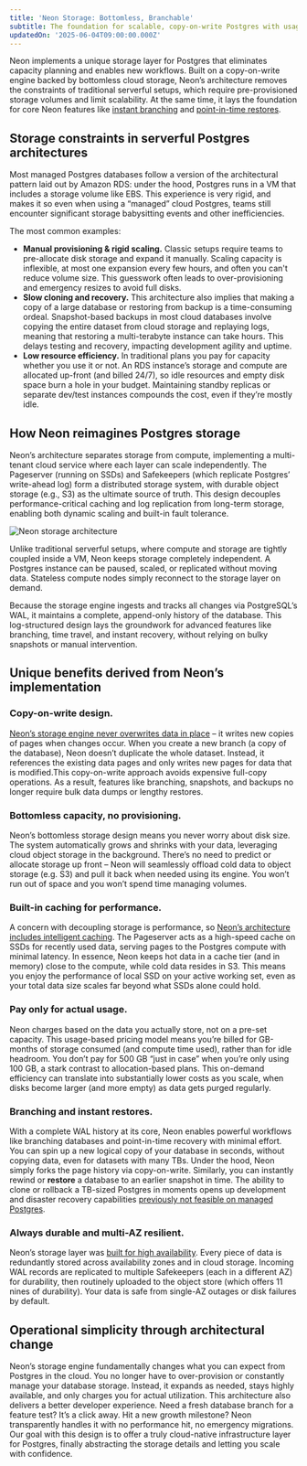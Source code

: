 ```yaml
---
title: 'Neon Storage: Bottomless, Branchable'
subtitle: The foundation for scalable, copy-on-write Postgres with usage-based pricing and zero storage management.
updatedOn: '2025-06-04T09:00:00.000Z'
---
```


Neon implements a unique storage layer for Postgres that eliminates capacity planning and enables new workflows. Built on a copy-on-write engine backed by bottomless cloud storage, Neon’s architecture removes the constraints of traditional serverful setups, which require pre-provisioned storage volumes and limit scalability. At the same time, it lays the foundation for core Neon features like [instant branching](/blog/instantly-copy-tb-size-datasets-the-magic-of-copy-on-write) and [point-in-time restores](/blog/recover-large-postgres-databases#neons-instant-point-in-time-recovery).

## Storage constraints in serverful Postgres architectures

Most managed Postgres databases follow a version of the architectural pattern laid out by Amazon RDS: under the hood, Postgres runs in a VM that includes a storage volume like EBS. This experience is very rigid, and makes it so even when using a “managed” cloud Postgres, teams still encounter significant storage babysitting events and other inefficiencies.

The most common examples:

- **Manual provisioning & rigid scaling.** Classic setups require teams to pre-allocate disk storage and expand it manually. Scaling capacity is inflexible, at most one expansion every few hours, and often you can't reduce volume size. This guesswork often leads to over-provisioning and emergency resizes to avoid full disks.
- **Slow cloning and recovery.** This architecture also implies that making a copy of a large database or restoring from backup is a time-consuming ordeal. Snapshot-based backups in most cloud databases involve copying the entire dataset from cloud storage and replaying logs, meaning that restoring a multi-terabyte instance can take hours. This delays testing and recovery, impacting development agility and uptime.
- **Low resource efficiency.** In traditional plans you pay for capacity whether you use it or not. An RDS instance’s storage and compute are allocated up-front (and billed 24/7), so idle resources and empty disk space burn a hole in your budget. Maintaining standby replicas or separate dev/test instances compounds the cost, even if they’re mostly idle.

## How Neon reimagines Postgres storage

Neon’s architecture separates storage from compute, implementing a multi-tenant cloud service where each layer can scale independently. The Pageserver (running on SSDs) and Safekeepers (which replicate Postgres’ write-ahead log) form a distributed storage system, with durable object storage (e.g., S3) as the ultimate source of truth. This design decouples performance-critical caching and log replication from long-term storage, enabling both dynamic scaling and built-in fault tolerance.

![Neon storage architecture](/pages/storage/schema.jpg)

Unlike traditional serverful setups, where compute and storage are tightly coupled inside a VM, Neon keeps storage completely independent. A Postgres instance can be paused, scaled, or replicated without moving data. Stateless compute nodes simply reconnect to the storage layer on demand.

Because the storage engine ingests and tracks all changes via PostgreSQL’s WAL, it maintains a complete, append-only history of the database. This log-structured design lays the groundwork for advanced features like branching, time travel, and instant recovery, without relying on bulky snapshots or manual intervention.

## Unique benefits derived from Neon’s implementation

### Copy-on-write design.

[Neon’s storage engine never overwrites data in place](/blog/get-page-at-lsn) – it writes new copies of pages when changes occur. When you create a new branch (a copy of the database), Neon doesn’t duplicate the whole dataset. Instead, it references the existing data pages and only writes new pages for data that is modified.This copy-on-write approach avoids expensive full-copy operations. As a result, features like branching, snapshots, and backups no longer require bulk data dumps or lengthy restores.

### Bottomless capacity, no provisioning.

Neon’s bottomless storage design means you never worry about disk size. The system automatically grows and shrinks with your data, leveraging cloud object storage in the background. There’s no need to predict or allocate storage up front – Neon will seamlessly offload cold data to object storage (e.g. S3) and pull it back when needed using its engine. You won’t run out of space and you won’t spend time managing volumes.

### Built-in caching for performance.

A concern with decoupling storage is performance, so [Neon’s architecture includes intelligent caching](/blog/architecture-decisions-in-neon). The Pageserver acts as a high-speed cache on SSDs for recently used data, serving pages to the Postgres compute with minimal latency. In essence, Neon keeps hot data in a cache tier (and in memory) close to the compute, while cold data resides in S3. This means you enjoy the performance of local SSD on your active working set, even as your total data size scales far beyond what SSDs alone could hold.

### Pay only for actual usage.

Neon charges based on the data you actually store, not on a pre-set capacity. This usage-based pricing model means you’re billed for GB-months of storage consumed (and compute time used), rather than for idle headroom. You don’t pay for 500 GB “just in case” when you’re only using 100 GB, a stark contrast to allocation-based plans. This on-demand efficiency can translate into substantially lower costs as you scale, when disks become larger (and more empty) as data gets purged regularly.

### Branching and instant restores.

With a complete WAL history at its core, Neon enables powerful workflows like branching databases and point-in-time recovery with minimal effort. You can spin up a new logical copy of your database in seconds, without copying data, even for datasets with many TBs. Under the hood, Neon simply forks the page history via copy-on-write. Similarly, you can instantly rewind or **restore** a database to an earlier snapshot in time. The ability to clone or rollback a TB-sized Postgres in moments opens up development and disaster recovery capabilities [previously not feasible on managed Postgres](/blog/postgres-snapshots-neon-vs-rds).

### Always durable and multi-AZ resilient.

Neon’s storage layer was [built for high availability](/blog/our-approach-to-high-availability). Every piece of data is redundantly stored across availability zones and in cloud storage. Incoming WAL records are replicated to multiple Safekeepers (each in a different AZ) for durability, then routinely uploaded to the object store (which offers 11 nines of durability). Your data is safe from single-AZ outages or disk failures by default.

## Operational simplicity through architectural change

Neon’s storage engine fundamentally changes what you can expect from Postgres in the cloud. You no longer have to over-provision or constantly manage your database storage. Instead, it expands as needed, stays highly available, and only charges you for actual utilization.
This architecture also delivers a better developer experience. Need a fresh database branch for a feature test? It’s a click away. Hit a new growth milestone? Neon transparently handles it with no performance hit, no emergency migrations. Our goal with this design is to offer a truly cloud-native infrastructure layer for Postgres, finally abstracting the storage details and letting you scale with confidence.

<CTA title="Try Neon" description="Get started in seconds via our <a href='https://console.neon.tech/signup'>Free Plan</a>. If you have questions, <a href='/contact-sales'>reach out to us</a>." buttonText="Get started" buttonUrl="https://console.neon.tech/signup" />
